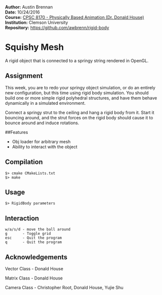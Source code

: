 **Author:** Austin Brennan  
**Date:** 10/24/2016  
**Course:** [CPSC 8170 - Physically Based Animation (Dr. Donald House)](https://people.cs.clemson.edu/~dhouse/courses/817/)    
**Institution:** Clemson University  
**Repository:** https://github.com/awbrenn/rigid-body

# Squishy Mesh
A rigid object that is connected to a springy string rendered in OpenGL.

## Assignment
This week, you are to redo your springy object simulation, or do an 
entirely new configuration, but this time using rigid body simulation. 
You should build one or more simple rigid polyhedral structures, and 
have them behave dynamically in a simulated environment.

Connect a springy strut to the ceiling and hang a rigid body from it. 
Start it bouncing around, and the strut forces on the rigid body should 
cause it to bounce around and induce rotations.

##Features
* Obj loader for arbitrary mesh
* Ability to interact with the object

## Compilation
```
$> cmake CMakeLists.txt
$> make
```


## Usage
```
$> RigidBody parameters
```

## Interaction
```
w/a/s/d - move the ball around
g       - Toggle grid
esc     - Quit the program
q       - Quit the program
```

## Acknowledgements
Vector Class - Donald House

Matrix Class - Donald House

Camera Class - Christopher Root, Donald House, Yujie Shu
